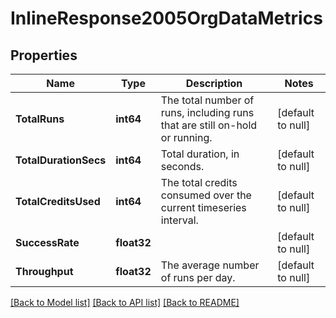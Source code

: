 # InlineResponse2005OrgDataMetrics

## Properties
Name | Type | Description | Notes
------------ | ------------- | ------------- | -------------
**TotalRuns** | **int64** | The total number of runs, including runs that are still on-hold or running. | [default to null]
**TotalDurationSecs** | **int64** | Total duration, in seconds. | [default to null]
**TotalCreditsUsed** | **int64** | The total credits consumed over the current timeseries interval. | [default to null]
**SuccessRate** | **float32** |  | [default to null]
**Throughput** | **float32** | The average number of runs per day. | [default to null]

[[Back to Model list]](../README.md#documentation-for-models) [[Back to API list]](../README.md#documentation-for-api-endpoints) [[Back to README]](../README.md)

